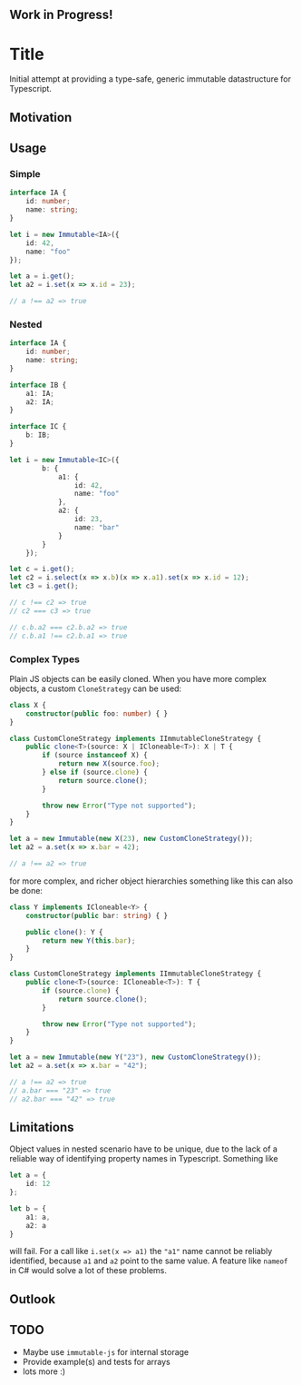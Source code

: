 ## Work in Progress!

Title
=====

Initial attempt at providing a type-safe, generic immutable datastructure for Typescript.  

## Motivation

## Usage 

### Simple

```TypeScript
interface IA {
    id: number;
    name: string;
}

let i = new Immutable<IA>({  
    id: 42,
    name: "foo"
});

let a = i.get();
let a2 = i.set(x => x.id = 23);

// a !== a2 => true
```

### Nested  

```TypeScript
interface IA {
    id: number;
    name: string;
}

interface IB {
    a1: IA;
    a2: IA;
}

interface IC {
    b: IB;
}

let i = new Immutable<IC>({
        b: {
            a1: {  
                id: 42,
                name: "foo"
            }, 
            a2: {
                id: 23,
                name: "bar"
            }
        }
    });

let c = i.get();
let c2 = i.select(x => x.b)(x => x.a1).set(x => x.id = 12);
let c3 = i.get();

// c !== c2 => true
// c2 === c3 => true

// c.b.a2 === c2.b.a2 => true
// c.b.a1 !== c2.b.a1 => true
```

### Complex Types

Plain JS objects can be easily cloned. When you have more complex objects, a custom `CloneStrategy` can be used:

```TypeScript
class X {
    constructor(public foo: number) { }
}

class CustomCloneStrategy implements IImmutableCloneStrategy {
    public clone<T>(source: X | ICloneable<T>): X | T {
        if (source instanceof X) {
            return new X(source.foo);
        } else if (source.clone) {
            return source.clone();
        }

        throw new Error("Type not supported");
    }
}

let a = new Immutable(new X(23), new CustomCloneStrategy());
let a2 = a.set(x => x.bar = 42);

// a !== a2 => true
```

for more complex, and richer object hierarchies something like this can also be done: 

```TypeScript
class Y implements ICloneable<Y> {
    constructor(public bar: string) { }

    public clone(): Y {
        return new Y(this.bar);
    }
}

class CustomCloneStrategy implements IImmutableCloneStrategy {
    public clone<T>(source: ICloneable<T>): T {
        if (source.clone) {
            return source.clone();
        }

        throw new Error("Type not supported");
    }
}

let a = new Immutable(new Y("23"), new CustomCloneStrategy());
let a2 = a.set(x => x.bar = "42");

// a !== a2 => true
// a.bar === "23" => true
// a2.bar === "42" => true
```

## Limitations

Object values in nested scenario have to be unique, due to the lack of a reliable way of identifying property names in Typescript. Something like 

```TypeScript
let a = {
    id: 12
};

let b = {
    a1: a,
    a2: a
}
```

will fail. For a call like `i.set(x => a1)` the `"a1"` name cannot be reliably identified, because `a1` and `a2` point to the same value. A feature like `nameof` in C# would solve a lot of these problems.

## Outlook



## TODO

- Maybe use `immutable-js` for internal storage
- Provide example(s) and tests for arrays
- lots more :)  
